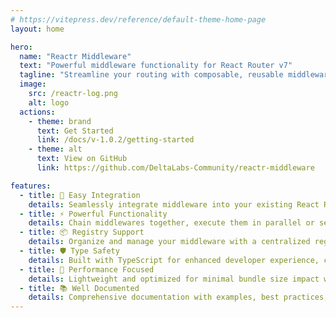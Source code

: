 ```yaml
---
# https://vitepress.dev/reference/default-theme-home-page
layout: home

hero:
  name: "Reactr Middleware"
  text: "Powerful middleware functionality for React Router v7"
  tagline: "Streamline your routing with composable, reusable middleware patterns"
  image:
    src: /reactr-log.png
    alt: logo
  actions:
    - theme: brand
      text: Get Started
      link: /docs/v-1.0.2/getting-started
    - theme: alt
      text: View on GitHub
      link: https://github.com/DeltaLabs-Community/reactr-middleware

features:
  - title: 🚀 Easy Integration
    details: Seamlessly integrate middleware into your existing React Router v7 applications with minimal configuration and zero breaking changes.
  - title: ⚡ Powerful Functionality
    details: Chain middlewares together, execute them in parallel or sequentially, and build complex routing logic with simple, composable patterns.
  - title: 📦 Registry Support
    details: Organize and manage your middleware with a centralized registry system. Load middleware from modules or define them in a single file for better maintainability.
  - title: 🛡️ Type Safety
    details: Built with TypeScript for enhanced developer experience, complete with type definitions and IntelliSense support.
  - title: 🎯 Performance Focused
    details: Lightweight and optimized for minimal bundle size impact while maintaining maximum functionality and flexibility.
  - title: 📚 Well Documented
    details: Comprehensive documentation with examples, best practices, and migration guides to get you up and running quickly.
---
```


